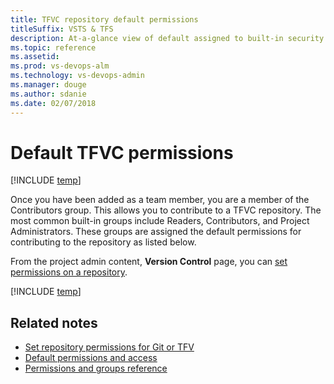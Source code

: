 ```yaml
---
title: TFVC repository default permissions
titleSuffix: VSTS & TFS
description: At-a-glance view of default assigned to built-in security groups made for TFVC repositories 
ms.topic: reference
ms.assetid:   
ms.prod: vs-devops-alm
ms.technology: vs-devops-admin
ms.manager: douge
ms.author: sdanie
ms.date: 02/07/2018
---
```

[//]: # (monikerRange: '>= tfs-2013')

# Default TFVC permissions

[!INCLUDE [temp](../_shared/version-vsts-tfs-all-versions.md)]

Once you have been added as a team member, you are a member of the Contributors group. This allows you to contribute to a TFVC repository. The most common built-in groups include Readers, Contributors, and Project Administrators. These groups are assigned the default permissions for contributing to the repository as listed below.

From the project admin content, **Version Control** page, you can [set permissions on a repository](set-git-tfvc-repository-permissions.md). 

[!INCLUDE [temp](_shared/code-tfvc.md)]

## Related notes 

- [Set repository permissions for Git or TFV](set-git-tfvc-repository-permissions.md)
- [Default permissions and access](permissions-access.md) 
- [Permissions and groups reference](permissions.md) 